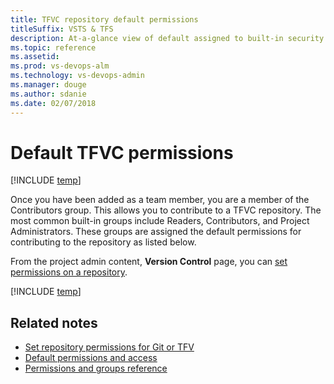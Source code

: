 ```yaml
---
title: TFVC repository default permissions
titleSuffix: VSTS & TFS
description: At-a-glance view of default assigned to built-in security groups made for TFVC repositories 
ms.topic: reference
ms.assetid:   
ms.prod: vs-devops-alm
ms.technology: vs-devops-admin
ms.manager: douge
ms.author: sdanie
ms.date: 02/07/2018
---
```

[//]: # (monikerRange: '>= tfs-2013')

# Default TFVC permissions

[!INCLUDE [temp](../_shared/version-vsts-tfs-all-versions.md)]

Once you have been added as a team member, you are a member of the Contributors group. This allows you to contribute to a TFVC repository. The most common built-in groups include Readers, Contributors, and Project Administrators. These groups are assigned the default permissions for contributing to the repository as listed below.

From the project admin content, **Version Control** page, you can [set permissions on a repository](set-git-tfvc-repository-permissions.md). 

[!INCLUDE [temp](_shared/code-tfvc.md)]

## Related notes 

- [Set repository permissions for Git or TFV](set-git-tfvc-repository-permissions.md)
- [Default permissions and access](permissions-access.md) 
- [Permissions and groups reference](permissions.md) 